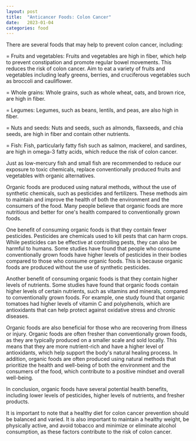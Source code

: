 ```yaml
---
layout: post
title:  "Anticancer Foods: Colon Cancer"
date:   2023-01-04
categories: food
---
```

There are several foods that may help to prevent colon cancer, including:

= Fruits and vegetables: Fruits and vegetables are high in fiber, which help to prevent constipation and promote regular bowel movements. This reduces the risk of colon cancer. Aim to eat a variety of fruits and vegetables including leafy greens, berries, and cruciferous vegetables such as broccoli and cauliflower.

= Whole grains: Whole grains, such as whole wheat, oats, and brown rice, are high in fiber.

= Legumes: Legumes, such as beans, lentils, and peas, are also high in fiber.

= Nuts and seeds: Nuts and seeds, such as almonds, flaxseeds, and chia seeds, are high in fiber and contain other nutrients.

= Fish: Fish, particularly fatty fish such as salmon, mackerel, and sardines, are high in omega-3 fatty acids, which reduce the risk of colon cancer.

Just as low-mercury fish and small fish are recommended to reduce our exposure to toxic chemicals, replace conventionally produced fruits and vegetables with organic alternatives.

Organic foods are produced using natural methods, without the use of synthetic chemicals, such as pesticides and fertilizers. These methods aim to maintain and improve the health of both the environment and the consumers of the food. Many people believe that organic foods are more nutritious and better for one's health compared to conventionally grown foods.

One benefit of consuming organic foods is that they contain fewer pesticides. Pesticides are chemicals used to kill pests that can harm crops. While pesticides can be effective at controlling pests, they can also be harmful to humans. Some studies have found that people who consume conventionally grown foods have higher levels of pesticides in their bodies compared to those who consume organic foods. This is because organic foods are produced without the use of synthetic pesticides.

Another benefit of consuming organic foods is that they contain higher levels of nutrients. Some studies have found that organic foods contain higher levels of certain nutrients, such as vitamins and minerals, compared to conventionally grown foods. For example, one study found that organic tomatoes had higher levels of vitamin C and polyphenols, which are antioxidants that can help protect against oxidative stress and chronic diseases.

Organic foods are also beneficial for those who are recovering from illness or injury. Organic foods are often fresher than conventionally grown foods, as they are typically produced on a smaller scale and sold locally. This means that they are more nutrient-rich and have a higher level of antioxidants, which help support the body's natural healing process. In addition, organic foods are often produced using natural methods that prioritize the health and well-being of both the environment and the consumers of the food, which contribute to a positive mindset and overall well-being.

In conclusion, organic foods have several potential health benefits, including lower levels of pesticides, higher levels of nutrients, and fresher products.

It is important to note that a healthy diet for colon cancer prevention should be balanced and varied. It is also important to maintain a healthy weight, be physically active, and avoid tobacco and minimize or eliminate alcohol consumption, as these factors contribute to the risk of colon cancer.